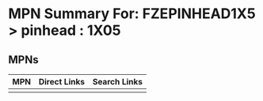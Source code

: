 



# MPN Summary For: FZEPINHEAD1X5 > pinhead : 1X05

## MPNs
  

|MPN|Direct Links|Search Links|
| :--- | :--- | :--- |
||||
